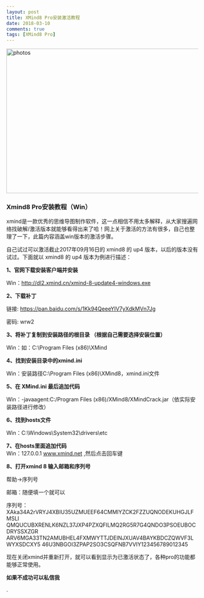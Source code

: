 ```yaml
---
layout: post
title: XMind8 Pro安装激活教程
date: 2018-03-10
comments: true 
tags: [XMind8 Pro]
---
```



<img src="https://s3.cn-north-1.amazonaws.com.cn/assets.xmind.cn/www/assets/images/download/new/img_download_8@2x-9cef99249d.png" width="680" height="380" alt="photos"/>





### Xmind8 Pro安装教程（Win）



xmind是一款优秀的思维导图制作软件，这一点相信不用太多解释，从大家搜遍网络找破解/激活版本就能够看得出来了哈！网上关于激活的方法有很多，自己也整理了一下，此篇内容涵盖win版本的激活步骤。
 
自己试过可以激活截止2017年09月16日的 xmind8 的 up4 版本，以后的版本没有试过。下面就以 xmind8 的 up4 版本为例进行描述：
 
**1、官网下载安装客户端并安装**   

Win：http://dl2.xmind.cn/xmind-8-update4-windows.exe    

 
**2、下载补丁**      

链接: https://pan.baidu.com/s/1Kk94QeeeYIV7yXdkMVn7Jg    

密码: wrw2   
 
**3、将补丁复制到安装路径的根目录 （根据自己需要选择安装位置）**        

Win：如：C:\Program Files (x86)\XMind     

 


**4、找到安装目录中的xmind.ini**      

Win：安装路径C:\Program Files (x86)\XMind8，xmind.ini文件

 
**5、在 XMind.ini 最后追加代码**       

Win：-javaagent:C:/Program Files (x86)/XMind8/XMindCrack.jar（依实际安装路径进行修改）


 
**6、找到hosts文件**        

Win：C:\Windows\System32\drivers\etc  


**7、在hosts里面追加代码**        
Win：127.0.0.1 www.xmind.net  ,然后点击回车键

 
**8、打开xmind 8 输入邮箱和序列号**          

帮助->序列号   

邮箱：随便填一个就可以         

序列号： 
XAka34A2rVRYJ4XBIU35UZMUEEF64CMMIYZCK2FZZUQNODEKUHGJLFMSLI
QMQUCUBXRENLK6NZL37JXP4PZXQFILMQ2RG5R7G4QNDO3PSOEUBOCDRYSSXZGR
ARV6MGA33TN2AMUBHEL4FXMWYTTJDEINJXUAV4BAYKBDCZQWVF3LWYXSDCXY5
46U3NBGOI3ZPAP2SO3CSQFNB7VVIY123456789012345

 
现在关闭xmind并重新打开，就可以看到显示为已激活状态了，各种pro的功能都能够正常使用。           

**如果不成功可以私信我**        


.





